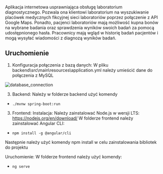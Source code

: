 Aplikacja internetowa usprawniająca obsługę laboratorium diagnostycznego. Pozwala ona klientowi laboratorium na wyszukiwanie placówek medycznych fikcyjnej sieci laboratoriów poprzez połączenie z API Google Maps. Ponadto, pacjenci laboratoriów mają możliwość kupna bonów na wybrane badania oraz sprawdzenia wyników swoich badań za pomocą udostępnionego hasła. Pracownicy mają wgląd w historię badań pacjentów i mogą wysyłać wiadomości z diagnozą wyników badań.

## Uruchomienie

1. Konfiguracja połączenia z bazą danych:
W pliku backend\src\main\resources\application.yml należy umieścić dane do połączenia z MySQL

![database_connection](https://github.com/MaciejDemucha/Medical-laboratory/assets/72813169/3f5c0f4e-58e1-485d-9b65-31e044d3db8a)

3. Backend:
Należy w folderze backend użyć komendy
- `./mvnw spring-boot:run`
3. Frontend:
Instalacja:
Należy zainstalować Node.js w wersji LTS: https://nodejs.org/en/download/
W folderze frontend należy zainstalować Angular CLI:
- `npm install -g @angular/cli`

Następnie należy użyć komendy npm install w celu zainstalowania bibliotek do projektu

Uruchomienie:
W folderze frontend należy użyć komendy: 
- `ng serve`
